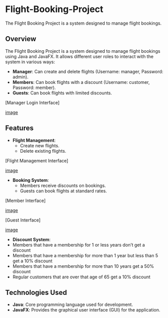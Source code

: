 # Flight-Booking-Project
The Flight Booking Project is a system designed to manage flight bookings.

## Overview

The Flight Booking Project is a system designed to manage flight bookings using Java and JavaFX. It allows different user roles to interact with the system in various ways:

- **Manager**: Can create and delete flights (Username: manager, Password: admin).
- **Members**: Can book flights with a discount (Username: customer, Password: member).
- **Guests**: Can book flights with limited discounts.

[Manager Login Interface]

[image](https://github.com/user-attachments/assets/7ee06cee-91bb-4a13-9ce0-685861424fc6)
## Features

- **Flight Management**:
  - Create new flights.
  - Delete existing flights.

[Flight Management Interface]

[image](https://github.com/user-attachments/assets/1e3ced6d-c362-43d7-a927-374193eea6c9)

- **Booking System**:
  - Members receive discounts on bookings.
  - Guests can book flights at standard rates.

[Member Interface]

[image](https://github.com/user-attachments/assets/8bd87b50-361a-4567-ab9e-9e42735641f1)


[Guest Interface]

[image](https://github.com/user-attachments/assets/1505d301-f937-4b3e-b52c-6104cd3a7e0e)




- **Discount System**:
- Members that have a membership for 1 or less years don’t get a discount
- Members that have a membership for more than 1 year but less than 5 get a 10% discount
- Members that have a membership for more than 10 years get a 50% discount
- Regular customers that are over that age of 65 get a 10% discount


## Technologies Used

- **Java**: Core programming language used for development.
- **JavaFX**: Provides the graphical user interface (GUI) for the application.




